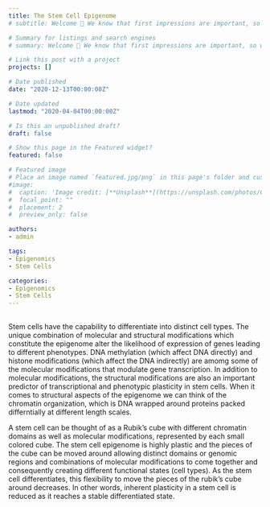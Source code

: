 ```yaml
---
title: The Stem Cell Epigenome
# subtitle: Welcome 👋 We know that first impressions are important, so we've populated your new site with some initial content to help you get familiar with everything in no time.

# Summary for listings and search engines
# summary: Welcome 👋 We know that first impressions are important, so we've populated your new site with some initial content to help you get familiar with everything in no # # time.

# Link this post with a project
projects: []

# Date published
date: "2020-12-13T00:00:00Z"

# Date updated
lastmod: "2020-04-04T00:00:00Z"

# Is this an unpublished draft?
draft: false

# Show this page in the Featured widget?
featured: false

# Featured image
# Place an image named `featured.jpg/png` in this page's folder and customize its options here.
#image:
#  caption: 'Image credit: [**Unsplash**](https://unsplash.com/photos/CpkOjOcXdUY)'
#  focal_point: ""
#  placement: 2
#  preview_only: false

authors:
- admin

tags:
- Epigenomics
- Stem Cells

categories:
- Epigenomics
- Stem Cells
---
```


##  

Stem cells have the capability to differentiate into distinct cell types. The unique combination of molecular and structural modifications which constitute the epigenome alter the likelihood of expression of genes leading to different phenotypes. DNA methylation (which affect DNA directly) and histone modifications (which affect the DNA indirectly) are amomg some of the molecular modifications that modulate gene transcription. In addition to molecular modifications, the structural modifications are also an important predictor of transcriptional and phenotypic plasticity in stem cells. When it comes to structural aspects of the epigenome we can think of the chromatin organization, which is DNA wrapped around proteins packed differntially at different length scales.

A stem cell can be thought of as a Rubik’s cube with different chromatin domains as well as molecular modifications, represented by each small colored cube. The stem cell epigenome is highly plastic and the pieces of the cube can be moved around allowing distinct domains or genomic regions and combinations of molecular modifications to come together and consequently creating different functional states (cell types).  As the stem cell differentiates, this flexibility to move the pieces of the rubik’s cube around decreases. In other words, inherent plasticity in a stem cell is reduced as it reaches a stable differentiated state. 



